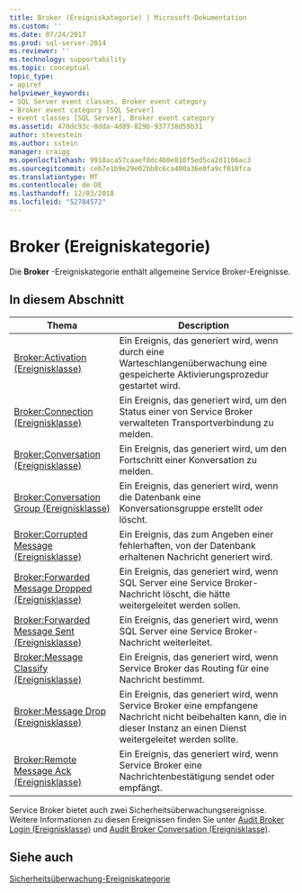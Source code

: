 ```yaml
---
title: Broker (Ereigniskategorie) | Microsoft-Dokumentation
ms.custom: ''
ms.date: 07/24/2017
ms.prod: sql-server-2014
ms.reviewer: ''
ms.technology: supportability
ms.topic: conceptual
topic_type:
- apiref
helpviewer_keywords:
- SQL Server event classes, Broker event category
- Broker event category [SQL Server]
- event classes [SQL Server], Broker event category
ms.assetid: 470dc93c-0dda-4d89-829b-937738d59b31
author: stevestein
ms.author: sstein
manager: craigg
ms.openlocfilehash: 9918aca57caaef0dc460e810f5ed5ca2d1106ac3
ms.sourcegitcommit: ceb7e1b9e29e02bb0c6ca400a36e0fa9cf010fca
ms.translationtype: MT
ms.contentlocale: de-DE
ms.lasthandoff: 12/03/2018
ms.locfileid: "52784572"
---
```

# <a name="broker-event-category"></a>Broker (Ereigniskategorie)
  Die **Broker** -Ereigniskategorie enthält allgemeine Service Broker-Ereignisse.  
  
## <a name="in-this-section"></a>In diesem Abschnitt  
  
|Thema|Description|  
|-----------|-----------------|  
|[Broker:Activation (Ereignisklasse)](broker-activation-event-class.md)|Ein Ereignis, das generiert wird, wenn durch eine Warteschlangenüberwachung eine gespeicherte Aktivierungsprozedur gestartet wird.|  
|[Broker:Connection (Ereignisklasse)](broker-connection-event-class.md)|Ein Ereignis, das generiert wird, um den Status einer von Service Broker verwalteten Transportverbindung zu melden.|  
|[Broker:Conversation (Ereignisklasse)](broker-conversation-event-class.md)|Ein Ereignis, das generiert wird, um den Fortschritt einer Konversation zu melden.|  
|[Broker:Conversation Group (Ereignisklasse)](broker-conversation-group-event-class.md)|Ein Ereignis, das generiert wird, wenn die Datenbank eine Konversationsgruppe erstellt oder löscht.|  
|[Broker:Corrupted Message (Ereignisklasse)](broker-corrupted-message-event-class.md)|Ein Ereignis, das zum Angeben einer fehlerhaften, von der Datenbank erhaltenen Nachricht generiert wird.|  
|[Broker:Forwarded Message Dropped (Ereignisklasse)](broker-forwarded-message-dropped-event-class.md)|Ein Ereignis, das generiert wird, wenn SQL Server eine Service Broker-Nachricht löscht, die hätte weitergeleitet werden sollen.|  
|[Broker:Forwarded Message Sent (Ereignisklasse)](broker-forwarded-message-sent-event-class.md)|Ein Ereignis, das generiert wird, wenn SQL Server eine Service Broker-Nachricht weiterleitet.|  
|[Broker:Message Classify (Ereignisklasse)](broker-message-classify-event-class.md)|Ein Ereignis, das generiert wird, wenn Service Broker das Routing für eine Nachricht bestimmt.|  
|[Broker:Message Drop (Ereignisklasse)](broker-message-drop-event-class.md)|Ein Ereignis, das generiert wird, wenn Service Broker eine empfangene Nachricht nicht beibehalten kann, die in dieser Instanz an einen Dienst weitergeleitet werden sollte.|  
|[Broker:Remote Message Ack (Ereignisklasse)](broker-remote-message-ack-event-class.md)|Ein Ereignis, das generiert wird, wenn Service Broker eine Nachrichtenbestätigung sendet oder empfängt.|  
  
 Service Broker bietet auch zwei Sicherheitsüberwachungsereignisse. Weitere Informationen zu diesen Ereignissen finden Sie unter [Audit Broker Login (Ereignisklasse)](audit-broker-login-event-class.md) und [Audit Broker Conversation (Ereignisklasse)](audit-broker-conversation-event-class.md).  
  
## <a name="see-also"></a>Siehe auch  
 [Sicherheitsüberwachung-Ereigniskategorie](https://docs.microsoft.com/bi-reference/trace-events/security-audit-event-category)  
  
  
